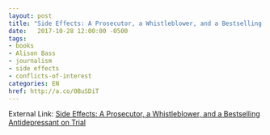 ```yaml
---
layout: post
title: "Side Effects: A Prosecutor, a Whistleblower, and a Bestselling Antidepressant on Trial"
date:   2017-10-28 12:00:00 -0500
tags:
- books
- Alison Bass
- journalism
- side effects
- conflicts-of-interest
categories: EN
href: http://a.co/0BuSDiT
---
```


External Link:
[Side Effects: A Prosecutor, a Whistleblower, and a Bestselling Antidepressant on Trial](http://a.co/0BuSDiT)
